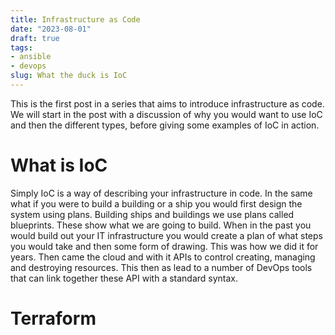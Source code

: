 ```yaml
---
title: Infrastructure as Code
date: "2023-08-01"
draft: true
tags:
- ansible
- devops
slug: What the duck is IoC
---
```

This is the first post in a series that aims to introduce infrastructure as code. 
We will start in the post with a discussion of why you would want to use IoC and then the different types, before giving some examples of IoC in action. 

# What is IoC

Simply IoC is a way of describing your infrastructure in code. In the same what if you were to build a building or a ship you would first design the system using plans. Building ships and buildings we use plans called blueprints. These show what we are going to build. When in the past you would build out your IT infrastructure you would create a plan of what steps you would take and then some form of drawing. This was how we did it for years. Then came the cloud and with it APIs to control creating, managing and destroying resources. This then as lead to a number of DevOps tools that can link together these API with a standard syntax.

# Terraform


